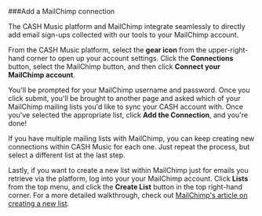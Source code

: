 ###Add a MailChimp connection

The CASH Music platform and MailChimp integrate seamlessly to directly add email sign-ups collected with our tools to your MailChimp account.

From the CASH Music platform, select the **gear icon** <i class="icon icon-cog"></i> from the upper-right-hand corner to open up your account settings. Click the **Connections** button, select the MailChimp button, and then click **Connect your MailChimp account**.

You'll be prompted for your MailChimp username and password. Once you click submit, you'll be brought to another page and asked which of your MailChimp mailing lists you'd like to sync your CASH account with. Once you've selected the appropriate list, click **Add the Connection**, and you're done!

If you have multiple mailing lists with MailChimp, you can keep creating new connections within CASH Music for each one. Just repeat the process, but select a different list at the last step.

Lastly, if you want to create a new list within MailChimp just for emails you retrieve via the platform, log into your your MailChimp account. Click **Lists** from the top menu, and click the **Create List** button in the top right-hand corner. For a more detailed walkthrough, check out <a href="http://kb.mailchimp.com/lists/growth/create-a-new-list/" target="_blank">MailChimp's article on creating a new list</a>.
